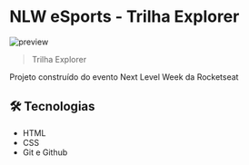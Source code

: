 # NLW eSports - Trilha Explorer

![preview](./.github/preview.png)

> Trilha Explorer

Projeto construído do evento Next Level Week da Rocketseat

## 🛠️ Tecnologias

- HTML
- CSS
- Git e Github

